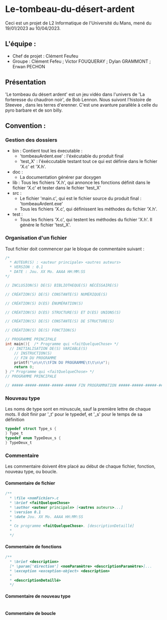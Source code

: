 # Le-tombeau-du-désert-ardent
Ceci est un projet de L2 Informatique de l'Université du Mans, mené du 19/01/2023 au 10/04/2023.

## L'équipe :
- Chef de projet : Clément Feufeu
- Groupe : Clément Fefeu ; Victor FOUQUERAY ; Dylan GRAMMONT ; Erwan PECHON

## Présentation
'Le tombeau du désert ardent' est un jeu vidéo dans l'univers de 'La forteresse du chaudron noir', de Bob Lennon.
Nous suivont l'histoire de Steevee , dans les terres d'erenner. C'est une avanture parallèle à celle du pyro barbare et de son billy.

## Convention :
### Gestion des dossiers
- bin : Contient tout les éxecutable :
  - 'tombeauArdent.exe' : l'éxécutable du produit final
  - 'test_X' : l'éxéccutable testant tout ce qui est définie dans le fichier 'X.c' et 'X.h'.
- doc :
  - La documentation générer par doxygen
- lib :
  Tous les fichiers 'X.h', qui annonce les fonctions définit dans le fichier 'X.c' et tester dans le fichier 'test_X'
- src :
  - Le fichier 'main.c', qui est le fichier source du produit final : 'tombeauArdent.exe'
  - Tous les fichiers 'X.c', qui définissent les méthodes du fichier 'X.h'.
- test :
  - Tous les fichiers 'X.c', qui testent les méthodes du fichier 'X.h'. Il génére le fichier 'test_X'.
### Organisation d'un fichier
  Tout fichier doit commencer par le bloque de commentaire suivant :
```c
/*
  * AUTEUR(S) : <auteur principale> <autres auteurs>
  * VERSION : 0.1
  * DATE : Jou. XX Mo. AAAA HH:MM:SS
*/

// INCLUSION(S) DE(S) BIBLIOTHEQUE(S) NÉCÉSSAIRE(S)

// CRÉATION(S) DE(S) CONSTANTE(S) NUMÉRIQUE(S)

// CRÉATION(S) D(ES) ÉNUMÉRATION(S)

// CRÉATION(S) D(ES) STRUCTURE(S) ET D(ES) UNIONS(S)

// CRÉATION(S) DE(S) CONSTANTE(S) DE STRUCTURE(S)

// CRÉATION(S) DE(S) FONCTION(S)

// PROGRAMME PRINCIPALE
int main(){  /* Programme qui <faitQuelqueChose> */
  // INITIALISATION DE(S) VARIABLE(S)
	// INSTRUCTION(S)
	// FIN DU PROGRAMME
	printf("\n\n\t\tFIN DU PROGRAMME\t\t\n\n");
	return 0;
} /* Programme qui <faitQuelqueChose> */
// PROGRAMME PRINCIPALE

// #####-#####-#####-#####-##### FIN PROGRAMMATION #####-#####-#####-#####-##### //

```
### Nouveau type
Les noms de type sont en minuscule, sauf la première lettre de chaque mots.
Il doit finir par '_t' pour le typedef, et '_s' pour le temps de sa définition
```c
typedef struct Type_s {
} Type_t
typedef enum TypeDeux_s {
} TypeDeux_t
```
### Commentaire
Les commentaire doivent être placé au début de chaque fichier, fonction, nouveau type, ou boucle.
#### Commentaire de fichier
```c
/**
  * \file <nomFichier>.c
  * \brief <faitQuelqueChose>
  * \author <auteur principale> [<autres auteurs>...]
  * \version 0.1
  * \date Jou. XX Mo. AAAA HH:MM:SS
  *
  * Ce programme <faitQuelqueChose>. [descriptionDetaillé]
  *
  */
```
#### Commentaire de fonctions
```c
/**
  * \brief <description>
  [* \param['direction'] <nomParamètre> <descriptionParamètre>]...
  * \exception <exception-object> <description>
  *
  * <descriptionDetaillé>
  */
```
#### Commentaire de nouveau type
```c
```
#### Commentaire de boucle
```c
```
